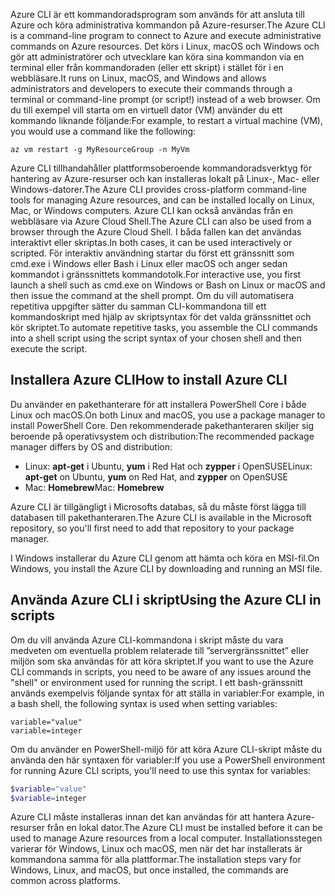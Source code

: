 <span data-ttu-id="184bb-101">Azure CLI är ett kommandoradsprogram som används för att ansluta till Azure och köra administrativa kommandon på Azure-resurser.</span><span class="sxs-lookup"><span data-stu-id="184bb-101">The Azure CLI is a command-line program to connect to Azure and execute administrative commands on Azure resources.</span></span> <span data-ttu-id="184bb-102">Det körs i Linux, macOS och Windows och gör att administratörer och utvecklare kan köra sina kommandon via en terminal eller från kommandoraden (eller ett skript) i stället för i en webbläsare.</span><span class="sxs-lookup"><span data-stu-id="184bb-102">It runs on Linux, macOS, and Windows and allows administrators and developers to execute their commands through a terminal or command-line prompt (or script!) instead of a web browser.</span></span> <span data-ttu-id="184bb-103">Om du till exempel vill starta om en virtuell dator (VM) använder du ett kommando liknande följande:</span><span class="sxs-lookup"><span data-stu-id="184bb-103">For example, to restart a virtual machine (VM), you would use a command like the following:</span></span>

 ```azurecli
 az vm restart -g MyResourceGroup -n MyVm
 ```

<span data-ttu-id="184bb-104">Azure CLI tillhandahåller plattformsoberoende kommandoradsverktyg för hantering av Azure-resurser och kan installeras lokalt på Linux-, Mac- eller Windows-datorer.</span><span class="sxs-lookup"><span data-stu-id="184bb-104">The Azure CLI provides cross-platform command-line tools for managing Azure resources, and can be installed locally on Linux, Mac, or Windows computers.</span></span> <span data-ttu-id="184bb-105">Azure CLI kan också användas från en webbläsare via Azure Cloud Shell.</span><span class="sxs-lookup"><span data-stu-id="184bb-105">The Azure CLI can also be used from a browser through the Azure Cloud Shell.</span></span> <span data-ttu-id="184bb-106">I båda fallen kan det användas interaktivt eller skriptas.</span><span class="sxs-lookup"><span data-stu-id="184bb-106">In both cases, it can be used interactively or scripted.</span></span> <span data-ttu-id="184bb-107">För interaktiv användning startar du först ett gränssnitt som cmd.exe i Windows eller Bash i Linux eller macOS och anger sedan kommandot i gränssnittets kommandotolk.</span><span class="sxs-lookup"><span data-stu-id="184bb-107">For interactive use, you first launch a shell such as cmd.exe on Windows or Bash on Linux or macOS and then issue the command at the shell prompt.</span></span> <span data-ttu-id="184bb-108">Om du vill automatisera repetitiva uppgifter sätter du samman CLI-kommandona till ett kommandoskript med hjälp av skriptsyntax för det valda gränssnittet och kör skriptet.</span><span class="sxs-lookup"><span data-stu-id="184bb-108">To automate repetitive tasks, you assemble the CLI commands into a shell script using the script syntax of your chosen shell and then execute the script.</span></span>

## <a name="how-to-install-azure-cli"></a><span data-ttu-id="184bb-109">Installera Azure CLI</span><span class="sxs-lookup"><span data-stu-id="184bb-109">How to install Azure CLI</span></span>

<span data-ttu-id="184bb-110">Du använder en pakethanterare för att installera PowerShell Core i både Linux och macOS.</span><span class="sxs-lookup"><span data-stu-id="184bb-110">On both Linux and macOS, you use a package manager to install PowerShell Core.</span></span> <span data-ttu-id="184bb-111">Den rekommenderade pakethanteraren skiljer sig beroende på operativsystem och distribution:</span><span class="sxs-lookup"><span data-stu-id="184bb-111">The recommended package manager differs by OS and distribution:</span></span>

- <span data-ttu-id="184bb-112">Linux: **apt-get** i Ubuntu, **yum** i Red Hat och **zypper** i OpenSUSE</span><span class="sxs-lookup"><span data-stu-id="184bb-112">Linux: **apt-get** on Ubuntu, **yum** on Red Hat, and **zypper** on OpenSUSE</span></span>
- <span data-ttu-id="184bb-113">Mac: **Homebrew**</span><span class="sxs-lookup"><span data-stu-id="184bb-113">Mac: **Homebrew**</span></span>

<span data-ttu-id="184bb-114">Azure CLI är tillgängligt i Microsofts databas, så du måste först lägga till databasen till pakethanteraren.</span><span class="sxs-lookup"><span data-stu-id="184bb-114">The Azure CLI is available in the Microsoft repository, so you'll first need to add that repository to your package manager.</span></span>

<span data-ttu-id="184bb-115">I Windows installerar du Azure CLI genom att hämta och köra en MSI-fil.</span><span class="sxs-lookup"><span data-stu-id="184bb-115">On Windows, you install the Azure CLI by downloading and running an MSI file.</span></span>

## <a name="using-the-azure-cli-in-scripts"></a><span data-ttu-id="184bb-116">Använda Azure CLI i skript</span><span class="sxs-lookup"><span data-stu-id="184bb-116">Using the Azure CLI in scripts</span></span>

<span data-ttu-id="184bb-117">Om du vill använda Azure CLI-kommandona i skript måste du vara medveten om eventuella problem relaterade till ”servergränssnittet” eller miljön som ska användas för att köra skriptet.</span><span class="sxs-lookup"><span data-stu-id="184bb-117">If you want to use the Azure CLI commands in scripts, you need to be aware of any issues around the "shell" or environment used for running the script.</span></span> <span data-ttu-id="184bb-118">I ett bash-gränssnitt används exempelvis följande syntax för att ställa in variabler:</span><span class="sxs-lookup"><span data-stu-id="184bb-118">For example, in a bash shell, the following syntax is used when setting variables:</span></span>

```azurecli
variable="value"
variable=integer
```

<span data-ttu-id="184bb-119">Om du använder en PowerShell-miljö för att köra Azure CLI-skript måste du använda den här syntaxen för variabler:</span><span class="sxs-lookup"><span data-stu-id="184bb-119">If you use a PowerShell environment for running Azure CLI scripts, you'll need to use this syntax for variables:</span></span>

```powershell
$variable="value"
$variable=integer
```

<span data-ttu-id="184bb-120">Azure CLI måste installeras innan det kan användas för att hantera Azure-resurser från en lokal dator.</span><span class="sxs-lookup"><span data-stu-id="184bb-120">The Azure CLI must be installed before it can be used to manage Azure resources from a local computer.</span></span> <span data-ttu-id="184bb-121">Installationsstegen varierar för Windows, Linux och macOS, men när det har installerats är kommandona samma för alla plattformar.</span><span class="sxs-lookup"><span data-stu-id="184bb-121">The installation steps vary for Windows, Linux, and macOS, but once installed, the commands are common across platforms.</span></span>
